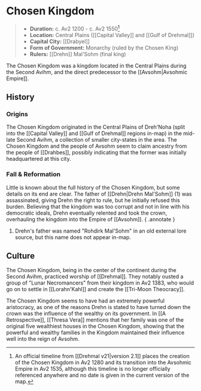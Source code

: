 # Chosen Kingdom

> - **Duration:** c. Av2 1200 - c. Av2 1550[^1]
> - **Location:** Central Plains ([[Capital Valley]] and [[Gulf of Drehmal]])
> - **Capital City:** [[Drabyel]]
> - **Form of Government:** Monarchy (ruled by the Chosen King)
> - **Rulers:** [[Drehn]] Mal'Sohm (final king)

The Chosen Kingdom was a kingdom located in the Central Plains during the Second Avihm, and the direct predecessor to the [[Avsohm|Avsohmic Empire]]. 

## History 

### Origins

The Chosen Kingdom originated in the Central Plains of Dreh'Noha (split into the [[Capital Valley]] and [[Gulf of Drehmal]] regions in-map) in the mid-late Second Avihm, a collection of smaller city-states in the area. The Chosen Kingdom and the people of Avsohm seem to claim ancestry from the people of [[Drahbes]], possibly indicating that the former was initially headquartered at this city.

### Fall & Reformation

Little is known about the full history of the Chosen Kingdom, but some details on its end are clear. The father of [[Drehn|Drehn Mal'Sohm]] (1) was assassinated, giving Drehn the right to rule, but he initially refused this burden. Believing that the kingdom was too corrupt and not in line with his democratic ideals, Drehn eventually relented and took the crown, overhauling the kingdom into the Empire of [[Avsohm]].
{ .annotate }

1. Drehn's father was named "Rohdirk Mal'Sohm" in an old external lore source, but this name does not appear in-map.

## Culture

The Chosen Kingdom, being in the center of the continent during the Second Avihm, practiced worship of [[Drehmal]]. They notably ousted a group of "Lunar Necromancers" from their kingdom in Av2 1383, who would go on to settle in [[Lorahn'Kahl]] and create the [[Tri-Moon Theocracy]].

The Chosen Kingdom seems to have had an extremely powerful aristocracy, as one of the reasons Drehn is stated to have turned down the crown was the influence of the wealthy on its government. In [[A Retrospective]], [[Thresa Vera]] mentions that her family was one of the original five wealthiest houses in the Chosen Kingdom, showing that the powerful and wealthy families in the Kingdom maintained their influence well into the reign of Avsohm.

[^1]: An official timeline from [[Drehmal v21|version 2.1]] places the creation of the Chosen Kingdom in Av2 1280 and its transition into the Avsohmic Empire in Av2 1535, although this timeline is no longer officially referenced anywhere and no date is given in the current version of the map.